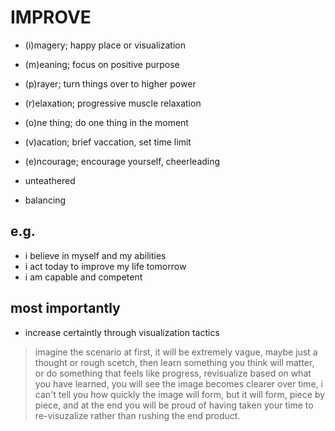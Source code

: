 # IMPROVE

- (i)magery; happy place or visualization
- (m)eaning; focus on positive purpose
- (p)rayer; turn things over to higher power
- (r)elaxation; progressive muscle relaxation
- (o)ne thing; do one thing in the moment
- (v)acation; brief vaccation, set time limit
- (e)ncourage; encourage yourself, cheerleading

- unteathered
- balancing

## e.g.

- i believe in myself and my abilities
- i act today to improve my life tomorrow
- i am capable and competent

## most importantly

- increase certaintly through visualization tactics

> imagine the scenario at first,
> it will be extremely vague, maybe just a thought or rough scetch,
> then learn something you think will matter, or do something that feels like progress,
> revisualize based on what you have learned, you will see the image becomes clearer over time,
> i can't tell you how quickly the image will form, but it will form, piece by piece,
> and at the end you will be proud of having taken your time to re-visuzalize rather than rushing the end product.
